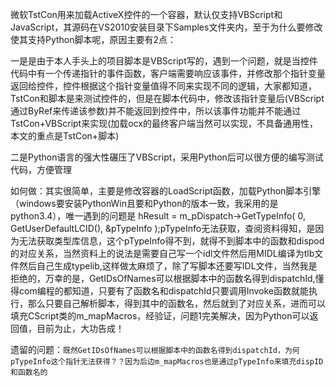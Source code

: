 微软TstCon用来加载ActiveX控件的一个容器，默认仅支持VBScript和JavaScript，其源码在VS2010安装目录下Samples文件夹内，至于为什么要修改使其支持Python脚本呢，原因主要有2点：
    
一是是由于本人手头上的项目脚本是VBScript写的，遇到一个问题，就是当控件代码中有一个传递指针的事件函数，客户端需要响应该事件，并修改那个指针变量返回给控件，控件根据这个指针变量值得不同来实现不同的逻辑，大家都知道，TstCon和脚本是来测试控件的，但是在脚本代码中，修改该指针变量后(VBScript通过ByRef来传递该参数)并不能返回到控件中，所以该事件功能并不能通过TstCon+VBScript来实现(加载ocx的最终客户端当然可以实现，不具备通用性，本文的重点是TstCon+脚本)

二是Python语言的强大性碾压了VBScript，采用Python后可以很方便的编写测试代码，方便管理
      
如何做：其实很简单，主要是修改容器的LoadScript函数，加载Python脚本引擎（windows要安装PythonWin且要和Python的版本一致，我采用的是python3.4），唯一遇到的问题是 hResult = m_pDispatch->GetTypeInfo( 0, GetUserDefaultLCID(), &pTypeInfo );pTypeInfo无法获取，查阅资料得知，是因为无法获取类型库信息，这个pTypeInfo得不到，就得不到脚本中的函数和dispod的对应关系，当然资料上的说法是需要自己写一个idl文件然后用MIDL编译为tlb文件然后自己生成typelib,这样做太麻烦了，除了写脚本还要写IDL文件，当然我是拒绝的，万幸的是，GetIDsOfNames可以根据脚本中的函数名得到dispatchId,懂得com编程的都知道，只要有了函数名和dispatchId只要调用Invoke函数就能执行，那么只要自己解析脚本，得到其中的函数名，然后就到了对应关系，进而可以填充CScript类的m_mapMacros，经验证，问题1完美解决，因为Python可以返回值，目前为止，大功告成！
    
遗留的问题：`既然GetIDsOfNames可以根据脚本中的函数名得到dispatchId，为何pTypeInfo这个指针无法获得？？因为后边m_mapMacros也是通过pTypeInfo来填充dispID和函数名的`



